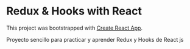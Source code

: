 # Redux & Hooks with React

This project was bootstrapped with [Create React App](https://github.com/facebook/create-react-app).

Proyecto sencillo para practicar y aprender Redux y Hooks de React js